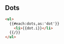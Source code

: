 ## Dots

<!--
function () {

  var dots = _.range(100).map(function (i) {
    return new BindableObject({i:i});
  });

  var interval = setInterval(function () {
    for (var i = dots.length; i--;) dots[i].set("i", dots[i].i + 1);
  }, 100);
 

  return {
    dots: dots,
    dispose: function () {
      clearInterval(interval);
    }
  }
}

-->

```html
<ul>
  {{#each:dots,as:'dot'}}
    <li>{{dot.i}}</li>
  {{/}}
</ul>
```